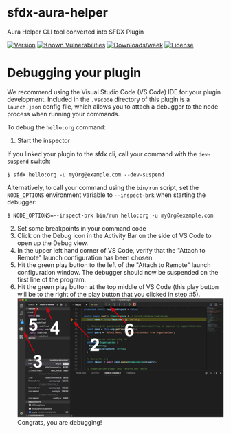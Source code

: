 sfdx-aura-helper
================

Aura Helper CLI tool converted into SFDX Plugin

[![Version](https://img.shields.io/npm/v/sfdx-aura-helper.svg)](https://npmjs.org/package/sfdx-aura-helper)
[![Known Vulnerabilities](https://snyk.io/test/github/Workspace/sfdx-aura-helper/badge.svg)](https://snyk.io/test/github/JJLongoria/sfdx-aura-helper)
[![Downloads/week](https://img.shields.io/npm/dw/sfdx-aura-helper.svg)](https://npmjs.org/package/sfdx-aura-helper)
[![License](https://img.shields.io/npm/l/sfdx-aura-helper.svg)](https://github.com/JJLongoria/sfdx-aura-helper/blob/main/package.json)

<!-- toc -->
<!-- install -->
<!-- usage -->
<!-- commands -->
<!-- debugging-your-plugin -->
# Debugging your plugin
We recommend using the Visual Studio Code (VS Code) IDE for your plugin development. Included in the `.vscode` directory of this plugin is a `launch.json` config file, which allows you to attach a debugger to the node process when running your commands.

To debug the `hello:org` command: 
1. Start the inspector
  
If you linked your plugin to the sfdx cli, call your command with the `dev-suspend` switch: 
```sh-session
$ sfdx hello:org -u myOrg@example.com --dev-suspend
```
  
Alternatively, to call your command using the `bin/run` script, set the `NODE_OPTIONS` environment variable to `--inspect-brk` when starting the debugger:
```sh-session
$ NODE_OPTIONS=--inspect-brk bin/run hello:org -u myOrg@example.com
```

2. Set some breakpoints in your command code
3. Click on the Debug icon in the Activity Bar on the side of VS Code to open up the Debug view.
4. In the upper left hand corner of VS Code, verify that the "Attach to Remote" launch configuration has been chosen.
5. Hit the green play button to the left of the "Attach to Remote" launch configuration window. The debugger should now be suspended on the first line of the program. 
6. Hit the green play button at the top middle of VS Code (this play button will be to the right of the play button that you clicked in step #5).
<br><img src=".images/vscodeScreenshot.png" width="480" height="278"><br>
Congrats, you are debugging!
